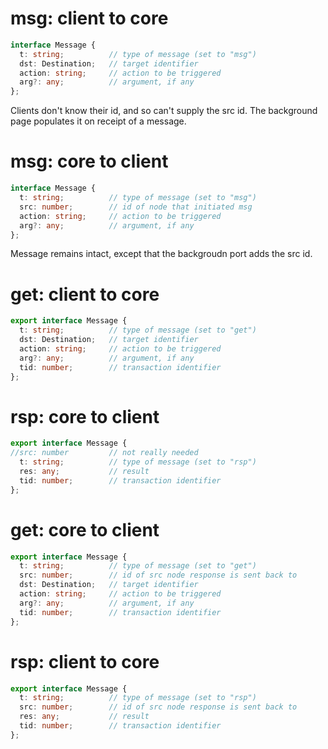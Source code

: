

# msg: client to core

```typescript
interface Message {
  t: string;          // type of message (set to "msg")
  dst: Destination;   // target identifier
  action: string;     // action to be triggered
  arg?: any;          // argument, if any
};
```

Clients don't know their id, and so can't supply the src id. The background page populates it on receipt of a message.


# msg: core to client

```typescript
interface Message {
  t: string;          // type of message (set to "msg")
  src: number;        // id of node that initiated msg
  action: string;     // action to be triggered
  arg?: any;          // argument, if any
};
```

Message remains intact, except that the backgroudn port adds the src id.

# get: client to core

```typescript
export interface Message {
  t: string;          // type of message (set to "get")
  dst: Destination;   // target identifier
  action: string;     // action to be triggered
  arg?: any;          // argument, if any
  tid: number;        // transaction identifier
};
```

# rsp: core to client

```typescript
export interface Message {
//src: number         // not really needed
  t: string;          // type of message (set to "rsp")
  res: any;           // result
  tid: number;        // transaction identifier
};
```

# get: core to client

```typescript
export interface Message {
  t: string;          // type of message (set to "get")
  src: number;        // id of src node response is sent back to
  dst: Destination;   // target identifier
  action: string;     // action to be triggered
  arg?: any;          // argument, if any
  tid: number;        // transaction identifier
};
```

# rsp: client to core

```typescript
export interface Message {
  t: string;          // type of message (set to "rsp")
  src: number;        // id of src node response is sent back to
  res: any;           // result
  tid: number;        // transaction identifier
};
```